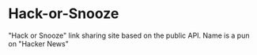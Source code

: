 # Hack-or-Snooze
"Hack or Snooze" link sharing site based on the public API. Name is a pun on "Hacker News"
